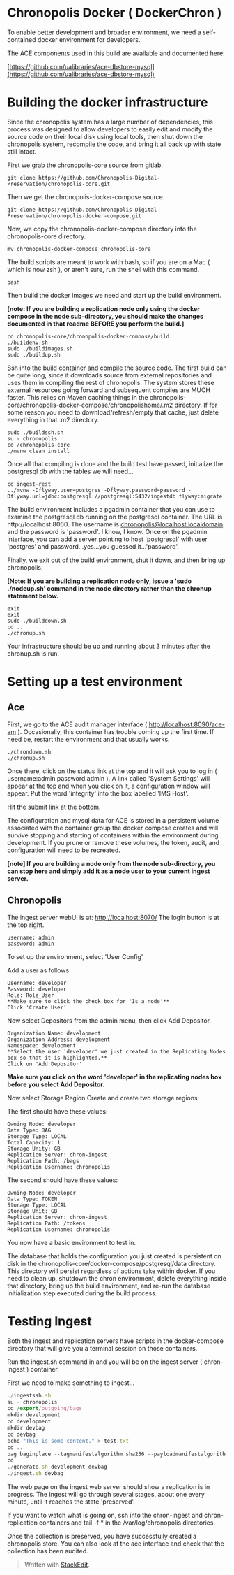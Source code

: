 # Chronopolis Docker ( DockerChron )

To enable better development and broader environment, we need a self-contained docker environment for developers.

The ACE components used in this build are available and documented here:

[https://github.com/ualibraries/ace-dbstore-mysql](https://github.com/ualibraries/ace-dbstore-mysql)

# Building the docker infrastructure

Since the chronopolis system has a large number of dependencies, this process was designed to allow developers to easily edit and modify the source code on their local disk using local tools, then shut down the chronopolis system, recompile the code, and bring it all back up with state still intact.

First we grab the chronopolis-core source from gitlab.
```
git clone https://github.com/Chronopolis-Digital-Preservation/chronopolis-core.git
```
Then we get the chronopolis-docker-compose source.
```
git clone https://github.com/Chronopolis-Digital-Preservation/chronopolis-docker-compose.git
```
Now, we copy the chronopolis-docker-compose directory into the chronopolis-core directory.
```
mv chronopolis-docker-compose chronopolis-core
```
The build scripts are meant to work with bash, so if you are on a Mac ( which is now zsh ), or aren't sure, run the shell with this command.
```
bash
```
Then build the docker images we need and start up the build environment.

**[note: If you are building a replication node only using the docker compose in the node sub-directory, you should make the changes documented in that readme BEFORE you perform the build.]**
```
cd chronopolis-core/chronopolis-docker-compose/build
./buildenv.sh
sudo ./buildimages.sh
sudo ./buildup.sh
```
Ssh into the build container and compile the source code. The first build can be quite long, since it downloads source from external repositories and uses them in compiling the rest of chronopolis.  The system stores these external resources going forward and subsequent compiles are MUCH faster.  This relies on Maven caching things in the chronopolis-core/chronopolis-docker-compose/chronopolishome/.m2 directory.  If for some reason you need to download/refresh/empty that cache, just delete everything in that .m2 directory.
```
sudo ./buildssh.sh
su - chronopolis
cd /chronopolis-core
./mvnw clean install
```
Once all that compiling is done and the build test have passed, initialize the postgresql db with the tables we will need...
```
cd ingest-rest
../mvnw -Dflyway.user=postgres -Dflyway.password=password -Dflyway.url=jdbc:postgresql://postgresql:5432/ingestdb flyway:migrate
```
The build environment includes a pgadmin container that you can use to examine the postgresql db running on the postgresql container.  The URL is http://localhost:8060.  The username is chronopolis@localhost.localdomain and the password is 'password'.  I know, I know.  Once on the pgadmin interface, you can add a server pointing to host 'postgresql' with user 'postgres' and password...yes...you guessed it...'password'.

Finally, we exit out of the build environment, shut it down, and then bring up chronopolis.

**[Note: If you are building a replication node only, issue a 'sudo ./nodeup.sh' command in the node directory rather than the chronup statement below.**
```
exit
exit
sudo ./builddown.sh
cd ..
./chronup.sh
```

Your infrastructure should be up and running about 3 minutes after the chronup.sh is run.

# Setting up a test environment

## Ace

First, we go to the ACE audit manager interface ( [http://localhost:8090/ace-am](http://localhost:8090/ace-am)  ).  Occasionally, this container has trouble coming up the first time.  If need be, restart the environment and that usually works.
```
./chrondown.sh
./chronup.sh
```
Once there, click on the status link at the top and it will ask you to log in ( username:admin password:admin ).  A link called 'System Settings' will appear at the top and when you click on it, a configuration window will appear.  Put the word 'integrity' into the box labelled 'IMS Host'.

Hit the submit link at the bottom.

The configuration and mysql data for ACE is stored in a persistent volume associated with the container group the docker compose creates and will survive stopping and starting of containers within the environment during development.  If you prune or remove these volumes, the token, audit, and configuration will need to be recreated.

**[note] If you are building a node only from the node sub-directory, you can stop here and simply add it as a node user to your current ingest server.**

## Chronopolis

The ingest server webUI is at: [http://localhost:8070/](http://localhost:8070/)  The login button is at the top right.

```
username: admin
password: admin
```

To set up the environment, select 'User Config'

Add a user as follows:

```
Username: developer
Password: developer
Role: Role_User
**Make sure to click the check box for 'Is a node'**
Click 'Create User'
```

Now select Depositors from the admin menu, then click Add Depositor.

```
Organization Name: development
Organization Address: development
Namespace: development
**Select the user 'developer' we just created in the Replicating Nodes box so that it is highlighted.**
Click on 'Add Depositor'
```

**Make sure you click on the word 'developer' in the replicating nodes box before you select Add Depositor.**

Now select Storage Region Create and create two storage regions:

The first should have these values:
```
Owning Node: developer
Data Type: BAG
Storage Type: LOCAL
Total Capacity: 1
Storage Unity: GB
Replication Server: chron-ingest
Replication Path: /bags
Replication Username: chronopolis
```

The second should have these values:
```
Owning Node: developer
Data Type: TOKEN
Storage Type: LOCAL
Storage Unit: GB
Replication Server: chron-ingest
Replication Path: /tokens
Replication Username: chronopolis
```

You now have a basic environment to test in.

The database that holds the configuration you just created is persistent on disk in the chronopolis-core/docker-compose/postgresql/data directory.  This directory will persist regardless of actions take within docker.  If you need to clean up, shutdown the chron environment, delete everything inside that directory, bring up the build environment, and re-run the database initialization step executed during the build process.

# Testing Ingest

Both the ingest and replication servers have scripts in the docker-compose directory that will give you a terminal session on those containers.

Run the ingest.sh command in  and you will be on the ingest server ( chron-ingest ) container.

First we need to make something to ingest...

```jsx
./ingestssh.sh
su - chronopolis
cd /export/outgoing/bags
mkdir development
cd development
mkdir devbag
cd devbag
echo "This is some content." > test.txt
cd ..
bag baginplace --tagmanifestalgorithm sha256 --payloadmanifestalgorithm sha256 devbag
cd
./generate.sh development devbag
./ingest.sh devbag
```

The web page on the ingest web server should show a replication is in progress.  The ingest will go through several stages, about one every minute, until it reaches the state 'preserved'.

If you want to watch what is going on, ssh into the chron-ingest and chron-replication containers and tail -f * in the /var/log/chronopolis directories.

Once the collection is preserved, you have successfully created a chronopolis store.  You can also look at the ace interface and check that the collection has been audited.

> Written with [StackEdit](https://stackedit.io/).


